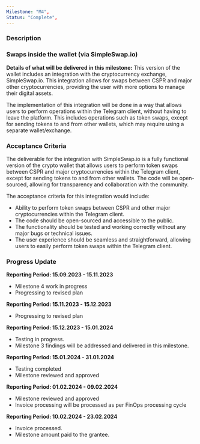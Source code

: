 ```yaml
---
Milestone: "M4",
Status: "Complete",
---
```

<!--lang:en--> 
### Description
### Swaps inside the wallet (via SimpleSwap.io)

**Details of what will be delivered in this milestone:**
This version of the wallet includes an integration with the cryptocurrency exchange, SimpleSwap.io. This integration allows for swaps between CSPR and major other cryptocurrencies, providing the user with more options to manage their digital assets.

The implementation of this integration will be done in a way that allows users to perform operations within the Telegram client, without having to leave the platform. This includes operations such as token swaps, except for sending tokens to and from other wallets, which may require using a separate wallet/exchange.


### Acceptance Criteria

The deliverable for the integration with SimpleSwap.io is a fully functional version of the crypto wallet that allows users to perform token swaps between CSPR and major cryptocurrencies within the Telegram client, except for sending tokens to and from other wallets. The code will be open-sourced, allowing for transparency and collaboration with the community.

The acceptance criteria for this integration would include:

- Ability to perform token swaps between CSPR and other major cryptocurrencies within the Telegram client.
- The code should be open-sourced and accessible to the public.
- The functionality should be tested and working correctly without any major bugs or technical issues.
- The user experience should be seamless and straightforward, allowing users to easily perform token swaps within the Telegram client.



### Progress Update

**Reporting Period: 15.09.2023 - 15.11.2023**
- Milestone 4 work in progress
- Progressing to revised plan

**Reporting Period: 15.11.2023 - 15.12.2023** 
- Progressing to revised plan

**Reporting Period: 15.12.2023 - 15.01.2024** 
- Testing in progress.
- Milestone 3 findings will be addressed and delivered in this milestone.

**Reporting Period: 15.01.2024 - 31.01.2024** 
- Testing completed
- Milestone reviewed and approved

**Reporting Period: 01.02.2024 - 09.02.2024**
- Milestone reviewed and approved
- Invoice processing will be processed as per FinOps processing cycle

**Reporting Period: 10.02.2024 - 23.02.2024**
- Invoice processed. 
- Milestone amount paid to the grantee. 
